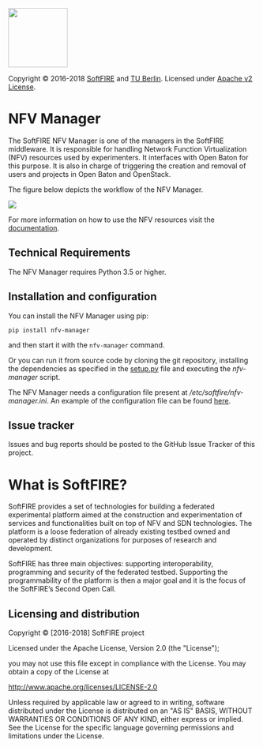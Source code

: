   <img src="https://www.softfire.eu/wp-content/uploads/SoftFIRE_Logo_Fireball-300x300.png" width="120"/>

  Copyright © 2016-2018 [SoftFIRE](https://www.softfire.eu/) and [TU Berlin](http://www.av.tu-berlin.de/next_generation_networks/).
  Licensed under [Apache v2 License](http://www.apache.org/licenses/LICENSE-2.0).

# NFV Manager
The SoftFIRE NFV Manager is one of the managers in the SoftFIRE middleware. It is responsible for handling Network Function Virtualization (NFV) resources used by experimenters. It interfaces with Open Baton for this purpose. It is also in charge of triggering the creation and removal of users and projects in Open Baton and OpenStack.

The figure below depicts the workflow of the NFV Manager.

![](http://docs.softfire.eu/img/nfv-manager.svg)

For more information on how to use the NFV resources visit the [documentation](http://docs.softfire.eu/nfv-manager).



## Technical Requirements

The NFV Manager requires Python 3.5 or higher.

## Installation and configuration

You can install the NFV Manager using pip:

```
pip install nfv-manager
```

and then start it with the `nfv-manager` command.

Or you can run it from source code by cloning the git repository, installing the dependencies as specified in the [setup.py](https://github.com/softfire-eu/nfv-manager/blob/master/setup.py) file and executing the _nfv-manager_ script.

The NFV Manager needs a configuration file present at _/etc/softfire/nfv-manager.ini_. An example of the configuration file can be found [here](https://github.com/softfire-eu/nfv-manager/blob/master/etc/nfv-manager.ini).

## Issue tracker

Issues and bug reports should be posted to the GitHub Issue Tracker of this project.

# What is SoftFIRE?

SoftFIRE provides a set of technologies for building a federated experimental platform aimed at the construction and experimentation of services and functionalities built on top of NFV and SDN technologies.
The platform is a loose federation of already existing testbed owned and operated by distinct organizations for purposes of research and development.

SoftFIRE has three main objectives: supporting interoperability, programming and security of the federated testbed.
Supporting the programmability of the platform is then a major goal and it is the focus of the SoftFIRE’s Second Open Call.

## Licensing and distribution
Copyright © [2016-2018] SoftFIRE project

Licensed under the Apache License, Version 2.0 (the "License");

you may not use this file except in compliance with the License.
You may obtain a copy of the License at

  http://www.apache.org/licenses/LICENSE-2.0

Unless required by applicable law or agreed to in writing, software
distributed under the License is distributed on an "AS IS" BASIS,
WITHOUT WARRANTIES OR CONDITIONS OF ANY KIND, either express or implied.
See the License for the specific language governing permissions and
limitations under the License.


